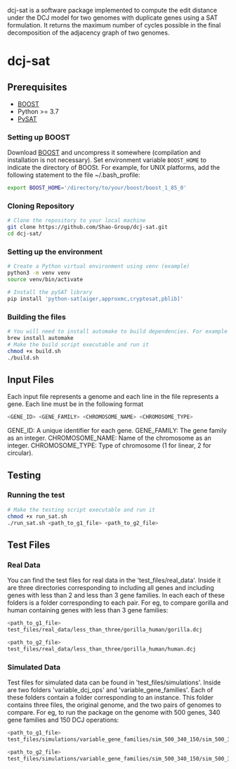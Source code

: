 dcj-sat is a software package implemented to compute the edit distance under
the DCJ model for two genomes with duplicate genes using a SAT formulation. It returns
the maximum number of cycles possible in the final decomposition of the adjacency graph of two genomes.


# dcj-sat

## Prerequisites

- [BOOST](http://www.boost.org)
- Python >= 3.7
- [PySAT](https://pysathq.github.io/)

### Setting up BOOST 
Download [BOOST](http://www.boost.org) and uncompress it somewhere (compilation and installation is not necessary). Set environment variable `BOOST_HOME` to indicate the directory of BOOSt. For example, for UNIX platforms, add the following statement to the file ~/.bash_profile:

```sh
export BOOST_HOME='/directory/to/your/boost/boost_1_85_0'
```

### Cloning Repository

```sh
# Clone the repository to your local machine
git clone https://github.com/Shao-Group/dcj-sat.git
cd dcj-sat/
```

### Setting up the environment

```sh
# Create a Python virtual environment using venv (example)
python3 -m venv venv
source venv/bin/activate

# Install the pySAT library
pip install 'python-sat[aiger,approxmc,cryptosat,pblib]'
```

### Building the files
```sh
# You will need to install automake to build dependencies. For example (using homebrew on mac)
brew install automake
# Make the build script executable and run it
chmod +x build.sh
./build.sh
```

## Input Files
Each input file represents a genome and each line in the file represents a gene. Each line must be in the following format
```sh
<GENE_ID> <GENE_FAMILY> <CHROMOSOME_NAME> <CHROMOSOME_TYPE>
```

GENE_ID: A unique identifier for each gene.
GENE_FAMILY: The gene family as an integer.
CHROMOSOME_NAME: Name of the chromosome as an integer.
CHROMOSOME_TYPE: Type of chromosome (1 for linear, 2 for circular).

## Testing

### Running the test
```sh
# Make the testing script executable and run it
chmod +x run_sat.sh
./run_sat.sh <path_to_g1_file> <path_to_g2_file>
```

## Test Files

### Real Data
You can find the test files for real data in the 'test_files/real_data'. Inside it are three directories corresponding to including all genes and including genes with less than 2 and less than 3 gene families. In each each of these folders is a folder corresponding to each pair. For eg, to compare gorilla and human containing genes with less than 3 gene families:

```sh
<path_to_g1_file>
test_files/real_data/less_than_three/gorilla_human/gorilla.dcj

<path_to_g2_file>
test_files/real_data/less_than_three/gorilla_human/human.dcj
```

### Simulated Data
Test files for simulated data can be found in 'test\_files/simulations'. Inside are two folders 'variable\_dcj\_ops' and 'variable\_gene\_families'. Each of these folders contain a folder corresponding to an instance. This folder contains three files, the original genome, and the two pairs of genomes to compare. For eg, to run the package on the genome with 500 genes, 340 gene families and 150 DCJ operations:

```sh
<path_to_g1_file>
test_files/simulations/variable_gene_families/sim_500_340_150/sim_500_340_150_1.dcj

<path_to_g2_file>
test_files/simulations/variable_gene_families/sim_500_340_150/sim_500_340_150_2.dcj
```

